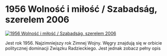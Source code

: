 1956 Wolność i miłość / Szabadság, szerelem 2006 
=============
[![1956 Wolność i miłość / Szabadság, szerelem 2006 ](http://vidos.pl/images/player.gif)](http://vidos.pl/1956-wolnosc-i-milosc-szabadsg-szerelem-2006)

 Jest rok 1956. Najzimniejszy rok Zimnej Wojny. Węgry znajdują się w orbicie politycznej dominacji Związku Radzieckiego. Jest jednak zobacz pełny opis
